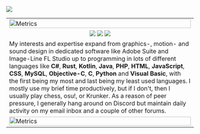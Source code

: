 <img src="https://telegra.ph/file/8c8d914d2d1c615fc30eb.jpg">
<table>
<tr>
  <td>
    <img src="https://github.com/UWU-TEAM/.github/blob/main/metrics.plugin.anilist.characters.svg" alt="Metrics" width="100%">
  </td>
</tr>
  <tr>
    <td align=center>
      <img src="https://hits.seeyoufarm.com/api/count/incr/badge.svg?url=https%3A%2F%2Fgithub.com%2FUWU-TEAM&icon=github.svg&icon_color=%23FFFFFF&title=hits&edge_flat=false">
      <img src="https://img.shields.io/github/followers/UWU-TEAM">
      <img src="https://img.shields.io/github/stars/UWU-TEAM?style=social">
    </td>
  </tr>
  <tr>
    <td>
      My interests and expertise expand from graphics-, motion- and sound design in dedicated software like Adobe Suite and Image-Line FL Studio up to programming in lots of different languages like <b>C#</b>, <b>Rust</b>, <b>Kotlin</b>, <b>Java</b>, <b>PHP</b>, <b>HTML</b>, <b>JavaScript</b>, <b>CSS</b>, <b>MySQL</b>, <b>Objective-C</b>, <b>C</b>, <b>Python</b> and <b>Visual Basic</b>, with the first
      being my most and last being my least used languages. I mostly use my brief time productively, but if I don't, then I usually play chess, osu!, or Krunker.
      As a reason of peer pressure, I generally hang around on Discord but maintain daily activity on my email inbox and a couple of other forums.
  </td>
</tr>
<tr>
  <td>
    <img src="https://github.com/UWU-TEAM/.github/blob/main/github-metrics.svg" alt="Metrics" width="100%">
  </td>
</tr>
</table>
